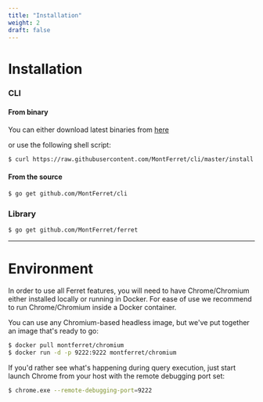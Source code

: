 ```yaml
---
title: "Installation"
weight: 2
draft: false
---
```


# Installation

### CLI

#### From binary

You can either download latest binaries from [here](https://github.com/MontFerret/cli/releases)

or use the following shell script:

```bash
$ curl https://raw.githubusercontent.com/MontFerret/cli/master/install.sh | LOCATION=. sh
```

#### From the source

```bash
$ go get github.com/MontFerret/cli
```

### Library

```bash
$ go get github.com/MontFerret/ferret
```

<hr />

# Environment
In order to use all Ferret features, you will need to have Chrome/Chromium either installed locally or running in Docker. For ease of use we recommend to run Chrome/Chromium inside a Docker container.

You can use any Chromium-based headless image, but we've put together an image that's ready to go:

```bash
$ docker pull montferret/chromium
$ docker run -d -p 9222:9222 montferret/chromium
```

If you'd rather see what's happening during query execution, just start launch Chrome from your host with the remote debugging port set:

```bash
$ chrome.exe --remote-debugging-port=9222
```
